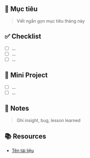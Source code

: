 ## 🎯 Mục tiêu
> Viết ngắn gọn mục tiêu tháng này

## ✅ Checklist
- [ ] ...
- [ ] ...
- [ ] ...

## 🧩 Mini Project
- [ ] ...
- [ ] ...

## 🧠 Notes
> Ghi insight, bug, lesson learned

## 📚 Resources
- [Tên tài liệu](link)
